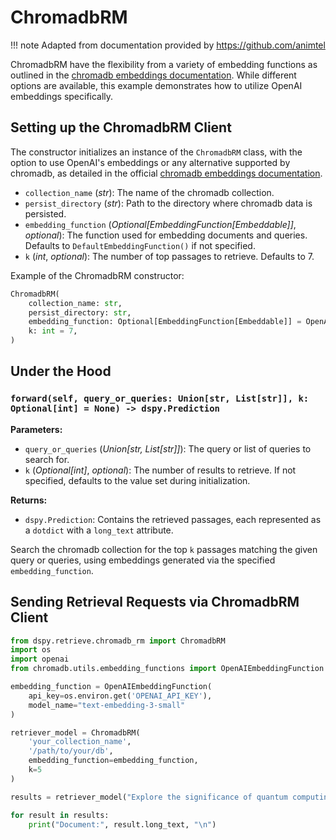 # ChromadbRM

!!! note
    Adapted from documentation provided by https://github.com/animtel

ChromadbRM have the flexibility from a variety of embedding functions as outlined in the [chromadb embeddings documentation](https://docs.trychroma.com/embeddings). While different options are available, this example demonstrates how to utilize OpenAI embeddings specifically.


## Setting up the ChromadbRM Client

The constructor initializes an instance of the `ChromadbRM` class, with the option to use OpenAI's embeddings or any alternative supported by chromadb, as detailed in the official [chromadb embeddings documentation](https://docs.trychroma.com/guides/embeddings).

- `collection_name` (_str_): The name of the chromadb collection.
- `persist_directory` (_str_): Path to the directory where chromadb data is persisted.
- `embedding_function` (_Optional[EmbeddingFunction[Embeddable]]_, _optional_): The function used for embedding documents and queries. Defaults to `DefaultEmbeddingFunction()` if not specified.
- `k` (_int_, _optional_): The number of top passages to retrieve. Defaults to 7.

Example of the ChromadbRM constructor: 

```python
ChromadbRM(
    collection_name: str,
    persist_directory: str,
    embedding_function: Optional[EmbeddingFunction[Embeddable]] = OpenAIEmbeddingFunction(),
    k: int = 7,
)
```

## Under the Hood

### `forward(self, query_or_queries: Union[str, List[str]], k: Optional[int] = None) -> dspy.Prediction`

**Parameters:**
- `query_or_queries` (_Union[str, List[str]]_): The query or list of queries to search for.
- `k` (_Optional[int]_, _optional_): The number of results to retrieve. If not specified, defaults to the value set during initialization.

**Returns:**
- `dspy.Prediction`: Contains the retrieved passages, each represented as a `dotdict` with a `long_text` attribute.

Search the chromadb collection for the top `k` passages matching the given query or queries, using embeddings generated via the specified `embedding_function`.

## Sending Retrieval Requests via ChromadbRM Client

```python
from dspy.retrieve.chromadb_rm import ChromadbRM
import os
import openai
from chromadb.utils.embedding_functions import OpenAIEmbeddingFunction

embedding_function = OpenAIEmbeddingFunction(
    api_key=os.environ.get('OPENAI_API_KEY'),
    model_name="text-embedding-3-small"
)

retriever_model = ChromadbRM(
    'your_collection_name',
    '/path/to/your/db',
    embedding_function=embedding_function,
    k=5
)

results = retriever_model("Explore the significance of quantum computing", k=5)

for result in results:
    print("Document:", result.long_text, "\n")
```